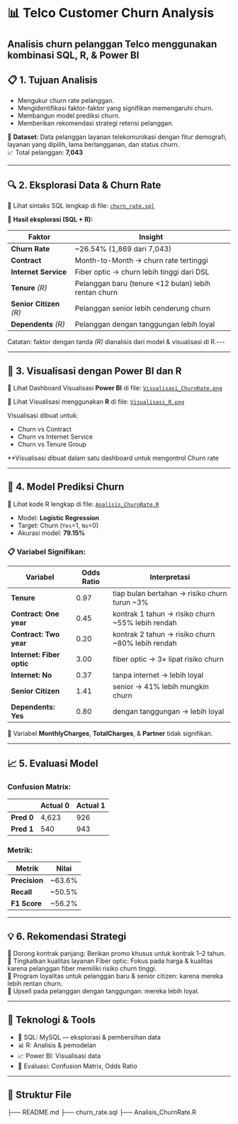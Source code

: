 # 📊 Telco Customer Churn Analysis

Analisis churn pelanggan Telco menggunakan kombinasi **SQL**, **R**, & **Power BI** 
---

## 📋 1. Tujuan Analisis

- Mengukur churn rate pelanggan.
- Mengidentifikasi faktor-faktor yang signifikan memengaruhi churn.
- Membangun model prediksi churn.
- Memberikan rekomendasi strategi retensi pelanggan.

📄 **Dataset**: Data pelanggan layanan telekomunikasi dengan fitur demografi, layanan yang dipilih, lama berlangganan, dan status churn.  
📈 Total pelanggan: **7,043**

---

## 🔍 2. Eksplorasi Data & Churn Rate

📁 Lihat sintaks SQL lengkap di file: [`churn_rate.sql`](./churn_rate.sql)

📌 **Hasil eksplorasi (SQL + R):**

| Faktor                   | Insight |
|--------------------------|---------|
| **Churn Rate**           | ~26.54% (1,869 dari 7,043) |
| **Contract**             | Month-to-Month → churn rate tertinggi |
| **Internet Service**     | Fiber optic → churn lebih tinggi dari DSL |
| **Tenure** *(R)*         | Pelanggan baru (tenure <12 bulan) lebih rentan churn |
| **Senior Citizen** *(R)* | Pelanggan senior lebih cenderung churn |
| **Dependents** *(R)*     | Pelanggan dengan tanggungan lebih loyal |

Catatan: faktor dengan tanda *(R)* dianalisis dari model & visualisasi di R.---

---

## 🎨 3. Visualisasi dengan Power BI dan R

📁 Lihat Dashboard Visualisasi **Power BI** di file: [`Visualisasi_ChurnRate.png`](./Visualisasi_ChurnRate.png)

📁 Lihat  Visualisasi menggunakan **R** di file: [`Visualisasi_R.png`](./Visualisasi_R.png)

Visualisasi dibuat untuk:
- Churn vs Contract
- Churn vs Internet Service
- Churn vs Tenure Group

**Visualisasi dibuat dalam satu dashboard untuk mengontrol Churn rate

---

## 🤖 4. Model Prediksi Churn 
📁 Lihat kode R lengkap di file: [`Analisis_ChurnRate.R`](./Analisis_ChurnRate.R)

- Model: **Logistic Regression**
- Target: Churn (`Yes`=1, `No`=0)
- Akurasi model: **79.15%**

### 📋 Variabel Signifikan:
| Variabel                 | Odds Ratio | Interpretasi |
|--------------------------|------------|--------------|
| **Tenure**               | 0.97       | tiap bulan bertahan → risiko churn turun ~3% |
| **Contract: One year**   | 0.45       | kontrak 1 tahun → risiko churn ~55% lebih rendah |
| **Contract: Two year**   | 0.20       | kontrak 2 tahun → risiko churn ~80% lebih rendah |
| **Internet: Fiber optic**| 3.00       | fiber optic → 3× lipat risiko churn |
| **Internet: No**         | 0.37       | tanpa internet → lebih loyal |
| **Senior Citizen**       | 1.41       | senior → 41% lebih mungkin churn |
| **Dependents: Yes**      | 0.80       | dengan tanggungan → lebih loyal |

📌 Variabel **MonthlyCharges**, **TotalCharges**, & **Partner** tidak signifikan.

---

## 📈 5. Evaluasi Model

### Confusion Matrix:
|            | Actual 0 | Actual 1 |
|------------|----------|----------|
| **Pred 0** | 4,623    | 926      |
| **Pred 1** | 540      | 943      |

### Metrik:
| Metrik      | Nilai    |
|-------------|---------|
| **Precision** | ~63.6% |
| **Recall**    | ~50.5% |
| **F1 Score**  | ~56.2% |

---

## 💡 6. Rekomendasi Strategi

🎯 Dorong kontrak panjang: Berikan promo khusus untuk kontrak 1–2 tahun.  
🎯 Tingkatkan kualitas layanan Fiber optic: Fokus pada harga & kualitas karena pelanggan fiber memiliki risiko churn tinggi.  
🎯 Program loyalitas untuk pelanggan baru & senior citizen: karena mereka lebih rentan churn.  
🎯 Upsell pada pelanggan dengan tanggungan: mereka lebih loyal.

---

## 🔧 Teknologi & Tools

- 📄 SQL: MySQL — eksplorasi & pembersihan data
- 📊 R: Analisis & pemodelan
- 📈 Power BI: Visualisasi data
- 🧪 Evaluasi: Confusion Matrix, Odds Ratio

---

## 📂 Struktur File

├── README.md
├── churn_rate.sql
├── Analisis_ChurnRate.R
